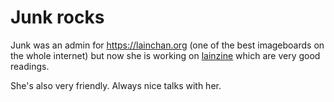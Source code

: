 # Junk rocks

Junk was an admin for <https://lainchan.org> (one of the best
imageboards on the whole internet) but now she is working on
[lainzine](https://lainzine.org) which are very good readings.

She's also very friendly. Always nice talks with her.
